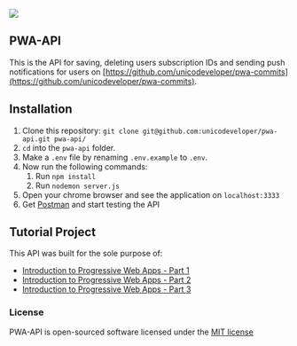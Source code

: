 ![](https://img.shields.io/badge/unicodeveloper-approved-brightgreen.svg)

## PWA-API

This is the API for saving, deleting users subscription IDs and sending push notifications for users on [https://github.com/unicodeveloper/pwa-commits](https://github.com/unicodeveloper/pwa-commits).

## Installation

1. Clone this repository: `git clone git@github.com:unicodeveloper/pwa-api.git pwa-api/`
2. `cd` into the `pwa-api` folder.
3. Make a `.env` file by renaming `.env.example` to `.env`.
4. Now run the following commands:
    1. Run `npm install`
    2. Run `nodemon server.js`
3. Open your chrome browser and see the application on `localhost:3333`
4. Get [Postman](https://www.getpostman.com) and start testing the API


## Tutorial Project

This API was built for the sole purpose of:

* [Introduction to Progressive Web Apps - Part 1](https://auth0.com/blog/introduction-to-progressive-apps-part-one)
* [Introduction to Progressive Web Apps - Part 2](https://auth0.com/blog/introduction-to-progressive-web-apps-instant-loading-part-2)
* [Introduction to Progressive Web Apps - Part 3](link-to-part-3)


### License
PWA-API is open-sourced software licensed under the [MIT license](https://github.com/unicodeveloper/pwa-api/blob/master/LICENSE)
